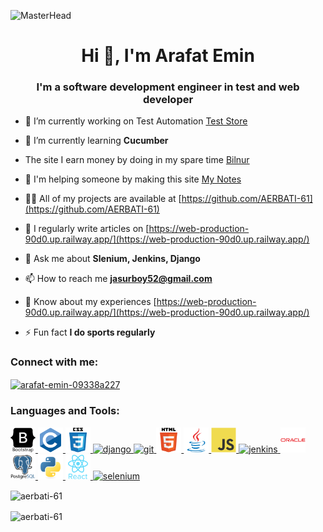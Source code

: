 ![MasterHead]([https://img.freepik.com/free-vector/laptop-with-program-code-isometric-icon-software-development-programming-applications-dark-neon_39422-971.jpg?w=1800&t=st=1686163453~exp=1686164053~hmac=a0a63c4ff3e4429a519dafac6c85756734da76a3609c925aa0a720f58cc328a5](https://media.licdn.com/dms/image/D4D16AQEq8Wrdt7jT_w/profile-displaybackgroundimage-shrink_350_1400/0/1685148290595?e=1691625600&v=beta&t=D9cJXUm94hdNVS_e3YaemhKj0w-m8scelvxrZmlQfTA))
<h1 align="center">Hi 👋, I'm Arafat Emin</h1>
<h3 align="center">I'm a software development engineer in test and web developer</h3>

- 🔭 I’m currently working on Test Automation [Test Store](http://teststore.automationtesting.co.uk/)

- 🌱 I’m currently learning **Cucumber**

- The site I earn money by doing in my spare time [Bilnur](https://bilnur.biz/)

- 🤝 I'm helping someone by making this site [My Notes](https://web-production-90d0.up.railway.app/)

- 👨‍💻 All of my projects are available at [https://github.com/AERBATI-61](https://github.com/AERBATI-61)

- 📝 I regularly write articles on [https://web-production-90d0.up.railway.app/](https://web-production-90d0.up.railway.app/)

- 💬 Ask me about **Slenium, Jenkins, Django**

- 📫 How to reach me **jasurboy52@gmail.com**

- 📄 Know about my experiences [https://web-production-90d0.up.railway.app/](https://web-production-90d0.up.railway.app/)

- ⚡ Fun fact **I do sports regularly**

<h3 align="left">Connect with me:</h3>
<p align="left">
<a href="https://linkedin.com/in/arafat-emin-09338a227" target="blank"><img align="center" src="https://raw.githubusercontent.com/rahuldkjain/github-profile-readme-generator/master/src/images/icons/Social/linked-in-alt.svg" alt="arafat-emin-09338a227" height="30" width="40" /></a>
</p>

<h3 align="left">Languages and Tools:</h3>
<p align="left"> <a href="https://getbootstrap.com" target="_blank" rel="noreferrer"> <img src="https://raw.githubusercontent.com/devicons/devicon/master/icons/bootstrap/bootstrap-plain-wordmark.svg" alt="bootstrap" width="40" height="40"/> </a> <a href="https://www.cprogramming.com/" target="_blank" rel="noreferrer"> <img src="https://raw.githubusercontent.com/devicons/devicon/master/icons/c/c-original.svg" alt="c" width="40" height="40"/> </a> <a href="https://www.w3schools.com/css/" target="_blank" rel="noreferrer"> <img src="https://raw.githubusercontent.com/devicons/devicon/master/icons/css3/css3-original-wordmark.svg" alt="css3" width="40" height="40"/> </a> <a href="https://www.djangoproject.com/" target="_blank" rel="noreferrer"> <img src="https://cdn.worldvectorlogo.com/logos/django.svg" alt="django" width="40" height="40"/> </a> <a href="https://git-scm.com/" target="_blank" rel="noreferrer"> <img src="https://www.vectorlogo.zone/logos/git-scm/git-scm-icon.svg" alt="git" width="40" height="40"/> </a> <a href="https://www.w3.org/html/" target="_blank" rel="noreferrer"> <img src="https://raw.githubusercontent.com/devicons/devicon/master/icons/html5/html5-original-wordmark.svg" alt="html5" width="40" height="40"/> </a> <a href="https://www.java.com" target="_blank" rel="noreferrer"> <img src="https://raw.githubusercontent.com/devicons/devicon/master/icons/java/java-original.svg" alt="java" width="40" height="40"/> </a> <a href="https://developer.mozilla.org/en-US/docs/Web/JavaScript" target="_blank" rel="noreferrer"> <img src="https://raw.githubusercontent.com/devicons/devicon/master/icons/javascript/javascript-original.svg" alt="javascript" width="40" height="40"/> </a> <a href="https://www.jenkins.io" target="_blank" rel="noreferrer"> <img src="https://www.vectorlogo.zone/logos/jenkins/jenkins-icon.svg" alt="jenkins" width="40" height="40"/> </a> <a href="https://www.oracle.com/" target="_blank" rel="noreferrer"> <img src="https://raw.githubusercontent.com/devicons/devicon/master/icons/oracle/oracle-original.svg" alt="oracle" width="40" height="40"/> </a> <a href="https://www.postgresql.org" target="_blank" rel="noreferrer"> <img src="https://raw.githubusercontent.com/devicons/devicon/master/icons/postgresql/postgresql-original-wordmark.svg" alt="postgresql" width="40" height="40"/> </a> <a href="https://www.python.org" target="_blank" rel="noreferrer"> <img src="https://raw.githubusercontent.com/devicons/devicon/master/icons/python/python-original.svg" alt="python" width="40" height="40"/> </a> <a href="https://reactjs.org/" target="_blank" rel="noreferrer"> <img src="https://raw.githubusercontent.com/devicons/devicon/master/icons/react/react-original-wordmark.svg" alt="react" width="40" height="40"/> </a> <a href="https://www.selenium.dev" target="_blank" rel="noreferrer"> <img src="https://raw.githubusercontent.com/detain/svg-logos/780f25886640cef088af994181646db2f6b1a3f8/svg/selenium-logo.svg" alt="selenium" width="40" height="40"/> </a> </p>

<p><img align="center" src="https://github-readme-stats.vercel.app/api/top-langs?username=aerbati-61&show_icons=true&locale=en&layout=compact" alt="aerbati-61" /></p>

<p><img align="center" src="https://github-readme-streak-stats.herokuapp.com/?user=aerbati-61&" alt="aerbati-61" /></p>


